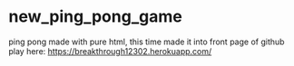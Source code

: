 # new_ping_pong_game
ping pong made with pure html, this time made it into front page of github
play here:
https://breakthrough12302.herokuapp.com/
